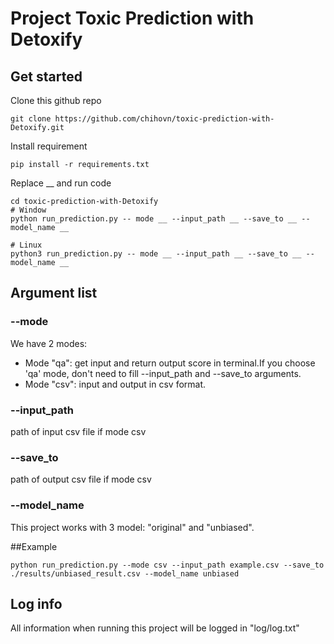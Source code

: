 # Project Toxic Prediction with Detoxify
## Get started
Clone this github repo
```
git clone https://github.com/chihovn/toxic-prediction-with-Detoxify.git
```

Install requirement
```
pip install -r requirements.txt
```
Replace __ and run code
```
cd toxic-prediction-with-Detoxify
# Window
python run_prediction.py -- mode __ --input_path __ --save_to __ -- model_name __

# Linux
python3 run_prediction.py -- mode __ --input_path __ --save_to __ -- model_name __

```
## Argument list
### --mode
We have 2 modes:
- Mode "qa": get input and return output score in terminal.If you choose 'qa' mode, don't need to fill --input_path and --save_to arguments.
- Mode "csv": input and output in csv format.

### --input_path
path of input csv file if mode csv

### --save_to
path of output csv file if mode csv

### --model_name
This project works with 3 model: "original" and "unbiased".

##Example
```
python run_prediction.py --mode csv --input_path example.csv --save_to ./results/unbiased_result.csv --model_name unbiased
```

## Log info
All information when running this project will be logged in "log/log.txt"

